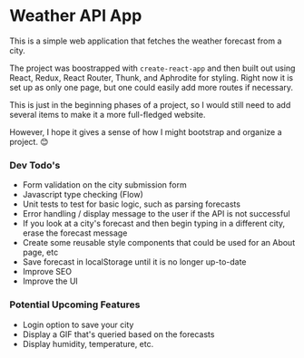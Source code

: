 # Weather API App

This is a simple web application that fetches the weather forecast from a city.

The project was boostrapped with `create-react-app` and then built out using React, Redux, React Router, 
Thunk, and Aphrodite for styling. Right now it is set up as only one page, but one could easily add 
more routes if necessary.

This is just in the beginning phases of a project, so I would still need to add several items to make
it a more full-fledged website.

However, I hope it gives a sense of how I might bootstrap and organize a project. 😊


### Dev Todo's
- Form validation on the city submission form
- Javascript type checking (Flow)
- Unit tests to test for basic logic, such as parsing forecasts
- Error handling / display message to the user if the API is not successful
- If you look at a city's forecast and then begin typing in a different city, erase the forecast message
- Create some reusable style components that could be used for an About page, etc
- Save forecast in localStorage until it is no longer up-to-date
- Improve SEO
- Improve the UI

### Potential Upcoming Features
- Login option to save your city
- Display a GIF that's queried based on the forecasts
- Display humidity, temperature, etc.
